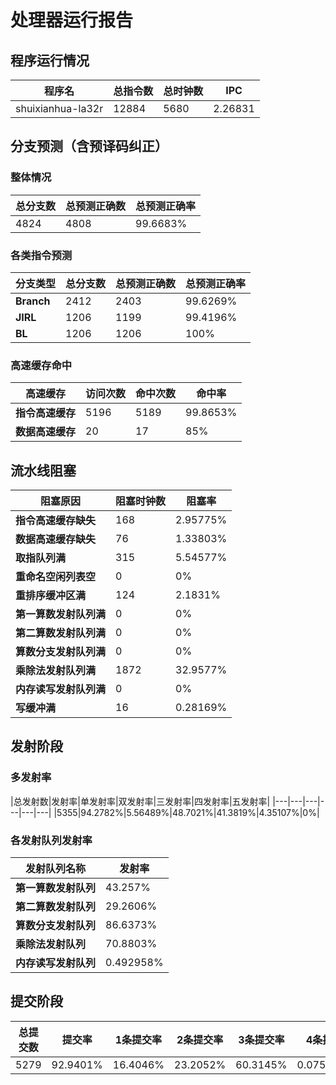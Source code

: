 # 处理器运行报告
## 程序运行情况
|程序名|总指令数|总时钟数|IPC|
|---|---|---|---|
|shuixianhua-la32r|12884|5680|2.26831|

## 分支预测（含预译码纠正）
### 整体情况
|总分支数|总预测正确数|总预测正确率|
|---|---|---|
|4824|4808|99.6683%|

### 各类指令预测
|分支类型|总分支数|总预测正确数|总预测正确率|
|---|---|---|---|
|**Branch**| 2412 | 2403 | 99.6269%|
|**JIRL**| 1206 | 1199 | 99.4196%|
|**BL**| 1206 | 1206 | 100%|

### 高速缓存命中
|高速缓存|访问次数|命中次数|命中率|
|---|---|---|---|
|**指令高速缓存**| 5196 | 5189 | 99.8653%|
|**数据高速缓存**| 20 | 17 | 85%|
## 流水线阻塞
|阻塞原因|阻塞时钟数|阻塞率|
|---|---|---|
|**指令高速缓存缺失**| 168 | 2.95775%|
|**数据高速缓存缺失**| 76 | 1.33803%|
|**取指队列满**| 315 | 5.54577%|
|**重命名空闲列表空**|0 | 0%|
|**重排序缓冲区满**|124 | 2.1831%|
|**第一算数发射队列满**|0 | 0%|
|**第二算数发射队列满**|0 | 0%|
|**算数分支发射队列满**|0 | 0%|
|**乘除法发射队列满**|1872 | 32.9577%|
|**内存读写发射队列满**|0 | 0%|
|**写缓冲满**|16 | 0.28169%|

## 发射阶段
### 多发射率
|总发射数|发射率|单发射率|双发射率|三发射率|四发射率|五发射率|
|---|---|---|---|---|---|
|5355|94.2782%|5.56489%|48.7021%|41.3819%|4.35107%|0%|

### 各发射队列发射率
|发射队列名称|发射率|
|---|---|
|**第一算数发射队列**|43.257%|
|**第二算数发射队列**|29.2606%|
|**算数分支发射队列**|86.6373%|
|**乘除法发射队列**|70.8803%|
|**内存读写发射队列**|0.492958%|

## 提交阶段
|总提交数|提交率|1条提交率|2条提交率|3条提交率|4条提交率|
|---|---|---|---|---|---|
|5279|92.9401%|16.4046%|23.2052%|60.3145%|0.0757719%|
